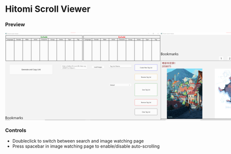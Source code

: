 # Hitomi Scroll Viewer

### Preview
<div style="display: flex">
    <img src="images/preview_0.png" style="width: 100%;">
    <img src="images/preview_1.png" style="width: 100%;">
</div>

### Controls
- Doubleclick to switch between search and image watching page
- Press spacebar in image watching page to enable/disable auto-scrolling
